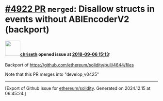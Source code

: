 # [\#4922 PR](https://github.com/ethereum/solidity/pull/4922) `merged`:  Disallow structs in events without ABIEncoderV2 (backport)

#### <img src="https://avatars.githubusercontent.com/u/9073706?v=4" width="50">[chriseth](https://github.com/chriseth) opened issue at [2018-09-06 15:13](https://github.com/ethereum/solidity/pull/4922):

Backport of https://github.com/ethereum/solidity/pull/4644/files

Note that this PR merges into "develop_v0425"




-------------------------------------------------------------------------------



[Export of Github issue for [ethereum/solidity](https://github.com/ethereum/solidity). Generated on 2024.12.15 at 06:45:24.]
